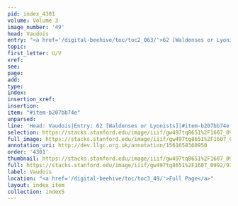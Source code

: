 ```yaml
---
pid: index_4301
volume: Volume 3
image_number: '49'
head: Vaudois
entry: "<a href='/digital-beehive/toc/toc2_063/'>62 [Waldenses or Lyonists]</a>"
topic: 
first_letter: U/V
xref: 
see: 
page: 
add: 
type: 
index: 
insertion_xref: 
insertion: 
item: "#item-b207bb74e"
unparsed: 
line: 'Head: Vaudois|Entry: 62 [Waldenses or Lyonists]|#item-b207bb74e'
selection: https://stacks.stanford.edu/image/iiif/gw497tq8651%2F1607_0992/930,1756,405,121/full/0/default.jpg
full_image: https://stacks.stanford.edu/image/iiif/gw497tq8651%2F1607_0992/full/full/0/default.jpg
annotation_uri: http://dev.llgc.org.uk/annotation/1561658360950
order: '4301'
thumbnail: https://stacks.stanford.edu/image/iiif/gw497tq8651%2F1607_0992/930,1756,405,121/150,/0/default.jpg
full: https://stacks.stanford.edu/image/iiif/gw497tq8651%2F1607_0992/930,1756,405,121/full/0/default.jpg
label: Vaudois
location: "<a href='/digital-beehive/toc/toc3_49/'>Full Page</a>"
layout: index_item
collection: index5
---
```

